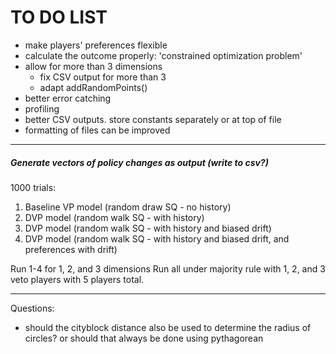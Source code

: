 # TO DO LIST
* make players' preferences flexible
* calculate the outcome properly: 'constrained optimization problem'
* allow for more than 3 dimensions
	* fix CSV output for more than 3
	* adapt addRandomPoints()
* better error catching
* profiling
* better CSV outputs. store constants separately or at top of file
* formatting of files can be improved

-------------------------------------

##### Generate vectors of policy changes as output (write to csv?)
1000 trials:
1. Baseline VP model (random draw SQ - no history)
2. DVP model (random walk SQ - with history)
3. DVP model (random walk SQ - with history and biased drift)
4. DVP model (random walk SQ - with history and biased drift, and preferences with drift)

Run 1-4 for 1, 2, and 3 dimensions
Run all under majority rule with 1, 2, and 3 veto players with 5 players total.


-------------------------------------

Questions:
* should the cityblock distance also be used to determine the radius of circles? or should that always be done using pythagorean
